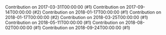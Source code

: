 Contribution on 2017-03-31T00:00:00 (#1)
Contribution on 2017-09-14T00:00:00 (#2)
Contribution on 2018-01-17T00:00:00 (#1)
Contribution on 2018-01-17T00:00:00 (#2)
Contribution on 2018-03-25T00:00:00 (#1)
Contribution on 2018-05-11T00:00:00 (#1)
Contribution on 2018-08-02T00:00:00 (#1)
Contribution on 2018-09-24T00:00:00 (#1)
